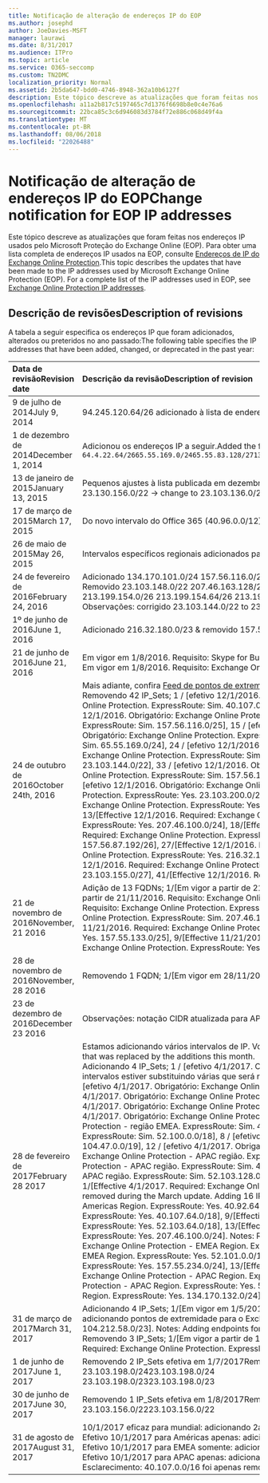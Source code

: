 ```yaml
---
title: Notificação de alteração de endereços IP do EOP
ms.author: josephd
author: JoeDavies-MSFT
manager: laurawi
ms.date: 8/31/2017
ms.audience: ITPro
ms.topic: article
ms.service: O365-seccomp
ms.custom: TN2DMC
localization_priority: Normal
ms.assetid: 2b5da647-bdd0-4746-8948-362a10b6127f
description: Este tópico descreve as atualizações que foram feitas nos endereços IP usados pelo Microsoft Proteção do Exchange Online (EOP). Para obter uma lista completa de endereços IP usados na EOP, consulte Endereços de IP do Exchange Online Protection.
ms.openlocfilehash: a11a2b817c5197465c7d1376f6698b8e0c4e76a6
ms.sourcegitcommit: 22bca85c3c6d946083d3784f72e886c068d49f4a
ms.translationtype: MT
ms.contentlocale: pt-BR
ms.lasthandoff: 08/06/2018
ms.locfileid: "22026488"
---
```

# <a name="change-notification-for-eop-ip-addresses"></a><span data-ttu-id="e8820-104">Notificação de alteração de endereços IP do EOP</span><span class="sxs-lookup"><span data-stu-id="e8820-104">Change notification for EOP IP addresses</span></span>

<span data-ttu-id="e8820-p102">Este tópico descreve as atualizações que foram feitas nos endereços IP usados pelo Microsoft Proteção do Exchange Online (EOP). Para obter uma lista completa de endereços IP usados na EOP, consulte [Endereços de IP do Exchange Online Protection](exchange-online-protection-ip-addresses.md).</span><span class="sxs-lookup"><span data-stu-id="e8820-p102">This topic describes the updates that have been made to the IP addresses used by Microsoft Exchange Online Protection (EOP). For a complete list of the IP addresses used in EOP, see [Exchange Online Protection IP addresses](exchange-online-protection-ip-addresses.md).</span></span>
  
## <a name="description-of-revisions"></a><span data-ttu-id="e8820-107">Descrição de revisões</span><span class="sxs-lookup"><span data-stu-id="e8820-107">Description of revisions</span></span>

<span data-ttu-id="e8820-108">A tabela a seguir especifica os endereços IP que foram adicionados, alterados ou preteridos no ano passado:</span><span class="sxs-lookup"><span data-stu-id="e8820-108">The following table specifies the IP addresses that have been added, changed, or deprecated in the past year:</span></span>
  
|<span data-ttu-id="e8820-109">**Data de revisão**</span><span class="sxs-lookup"><span data-stu-id="e8820-109">**Revision date**</span></span>|<span data-ttu-id="e8820-110">**Descrição da revisão**</span><span class="sxs-lookup"><span data-stu-id="e8820-110">**Description of revision**</span></span>|
|:-----|:-----|
|<span data-ttu-id="e8820-111">9 de julho de 2014</span><span class="sxs-lookup"><span data-stu-id="e8820-111">July 9, 2014</span></span>  <br/> | <span data-ttu-id="e8820-112">94.245.120.64/26 adicionado à lista de endereços IP.</span><span class="sxs-lookup"><span data-stu-id="e8820-112">Added 94.245.120.64/26 to the list of IP addresses.</span></span>  <br/> |
|<span data-ttu-id="e8820-113">1 de dezembro de 2014</span><span class="sxs-lookup"><span data-stu-id="e8820-113">December 1, 2014</span></span>  <br/> |<span data-ttu-id="e8820-114">Adicionou os endereços IP a seguir.</span><span class="sxs-lookup"><span data-stu-id="e8820-114">Added the following IP addresses.</span></span>  <br/> ```64.4.22.64/2665.55.169.0/2465.55.83.128/27134.170.132.0/24134.170.140.0/24134.170.171.0/24157.55.133.160/27157.55.158.0/23157.55.234.0/24157.55.206.0/23157.56.73.0/24157.56.87.192/26157.56.108.0/24157.56.110.0/24157.56.111.0/24157.56.112.0/24157.56.206.0/24157.56.208.0/22207.46.100.0/24207.46.101.128/26``````23.103.132.0/2323.103.134.0/2323.130.156.0/2223.103.144.0/19104.47.0.0/1723.103.198.0/2323.103.200.0/2123.103.191.0/242a01:111:f400:fc00::/54```|
|<span data-ttu-id="e8820-115">13 de janeiro de 2015</span><span class="sxs-lookup"><span data-stu-id="e8820-115">January 13, 2015</span></span>  <br/> | <span data-ttu-id="e8820-116">Pequenos ajustes à lista publicada em dezembro (23.103.132.0/23 -\> alterar para 23.103.132.0/22, 23.103.134.0/23 -\> remover (incluídos em outros intervalos), 23.103.144.0/19 -\> alterar para 23.103.144.0/22, 23.130.156.0/22 -\> alterar para 23.103.136.0/21).</span><span class="sxs-lookup"><span data-stu-id="e8820-116">Minor adjustments to the list published in December (23.103.132.0/23 -\> change to 23.103.132.0/22, 23.103.134.0/23 -\> remove (included in other ranges), 23.103.144.0/19 -\> change to 23.103.144.0/22, 23.130.156.0/22 -\> change to 23.103.136.0/21).</span></span>  <br/> |
|<span data-ttu-id="e8820-117">17 de março de 2015</span><span class="sxs-lookup"><span data-stu-id="e8820-117">March 17, 2015</span></span>  <br/> |<span data-ttu-id="e8820-p103">Do novo intervalo do Office 365 (40.96.0.0/12), a Proteção do Exchange Online alocou um intervalo. A Proteção do Exchange Online esperará 30 dias ou mais antes de implantar capacidade para os seguintes pontos de extremidade. 40.107.0.0/16  </span><span class="sxs-lookup"><span data-stu-id="e8820-p103">Of the new Office 365 range (40.96.0.0/12), Exchange Online Protection has been allocated one range. Exchange Online Protection will wait 30+ days before deploying capacity to the following end points. 40.107.0.0/16</span></span>  <br/> |
|<span data-ttu-id="e8820-121">26 de maio de 2015</span><span class="sxs-lookup"><span data-stu-id="e8820-121">May 26, 2015</span></span>  <br/> |<span data-ttu-id="e8820-122">Intervalos específicos regionais adicionados para fins de clareza.</span><span class="sxs-lookup"><span data-stu-id="e8820-122">Added regional specific ranges for clarity.</span></span>  <br/> |
|<span data-ttu-id="e8820-123">24 de fevereiro de 2016</span><span class="sxs-lookup"><span data-stu-id="e8820-123">February 24, 2016</span></span>  <br/> |<span data-ttu-id="e8820-p104">Adicionado 134.170.101.0/24 157.56.116.0/25 207.46.108.0/25 157.56.110.0/23 157.56.120.0/25 157.55.234.0/24. Observações: Para a lista completa de IP do EOP.</span><span class="sxs-lookup"><span data-stu-id="e8820-p104">Added 134.170.101.0/24 157.56.116.0/25 207.46.108.0/25 157.56.110.0/23 157.56.120.0/25 157.55.234.0/24. Notes: To the complete EOP IP List.</span></span>  <br/> <span data-ttu-id="e8820-126">Removido 23.103.148.0/22 207.46.163.128/26 207.46.163.192/27 207.46.163.224/27 23.103.145.128/27 23.103.145.192/27 213.199.154.0/26 213.199.154.64/26 213.199.154.128/27 207.46.51.64/27 207.46.51.96/27 134.170.132.0/24 Observações: das listagens regionais, essas foram duplicatas ou não estão mais sendo usadas.</span><span class="sxs-lookup"><span data-stu-id="e8820-126">Removed 23.103.148.0/22 207.46.163.128/26 207.46.163.192/27 207.46.163.224/27 23.103.145.128/27 23.103.145.192/27 213.199.154.0/26 213.199.154.64/26 213.199.154.128/27 207.46.51.64/27 207.46.51.96/27 134.170.132.0/24 Notes: From regional listings, these were duplicates or are no longer in use.</span></span>  <br/> <span data-ttu-id="e8820-127">Observações: corrigido 23.103.144.0/22 to 23.103.144.0/20 &amp; corrigido 157.55.133.160/27 para 157.55.133.0/25.</span><span class="sxs-lookup"><span data-stu-id="e8820-127">Notes: Fixed 23.103.144.0/22 to 23.103.144.0/20 &amp; Fixed 157.55.133.160/27 to 157.55.133.0/25.</span></span>  <br/> |
|<span data-ttu-id="e8820-128">1º de junho de 2016</span><span class="sxs-lookup"><span data-stu-id="e8820-128">June 1, 2016</span></span>  <br/> |<span data-ttu-id="e8820-129">Adicionado 216.32.180.0/23 &amp; removido 157.56.111.0/24</span><span class="sxs-lookup"><span data-stu-id="e8820-129">Added 216.32.180.0/23 &amp; removed 157.56.111.0/24</span></span>  <br/> |
|<span data-ttu-id="e8820-130">21 de junho de 2016</span><span class="sxs-lookup"><span data-stu-id="e8820-130">June 21, 2016</span></span>  <br/> |<span data-ttu-id="e8820-p105">Em vigor em 1/8/2016. Requisito: Skype for Business Online. ExpressRoute: Sim. 216.32.180.0/24</span><span class="sxs-lookup"><span data-stu-id="e8820-p105">Effective 8/1/2016. Required: Skype for Business Online. ExpressRoute: Yes. 216.32.180.0/24</span></span>  <br/> <span data-ttu-id="e8820-p106">Em vigor em 1/8/2016. Requisito: Exchange Online Protection. ExpressRoute: Sim. 216.32.181.0/24</span><span class="sxs-lookup"><span data-stu-id="e8820-p106">Effective 8/1/2016. Required: Exchange Online Protection. ExpressRoute: Yes. 216.32.181.0/24</span></span>  <br/> |
|<span data-ttu-id="e8820-139">24 de outubro de 2016</span><span class="sxs-lookup"><span data-stu-id="e8820-139">October 24th, 2016</span></span>  <br/> |<span data-ttu-id="e8820-140">Mais adiante, confira [Feed de pontos de extremidade do Office 365](https://go.microsoft.com/fwlink/p/?linkid=236301) para controlar alterações.</span><span class="sxs-lookup"><span data-stu-id="e8820-140">Going forward, please refer to the [Office 365 endpoints feed](https://go.microsoft.com/fwlink/p/?linkid=236301) to track changes.</span></span>  <br/> <span data-ttu-id="e8820-p107">Removendo 42 IP_Sets; 1 / [efetivo 12/1/2016. Obrigatório: Exchange Online Protection. ExpressRoute: Sim. 23.103.144.0/20], 2 / [efetivo 12/1/2016. Obrigatório: Exchange Online Protection. ExpressRoute: Sim. 23.103.198.0/23], 3 / [efetivo 12/1/2016. Obrigatório: Exchange Online Protection. ExpressRoute: Sim. 23.103.200.0/21], 4 / [efetivo 12/1/2016. Obrigatório: Exchange Online Protection. ExpressRoute: Sim. 40.92.0.0/14], 5 / [efetivo 12/1/2016. Obrigatório: Exchange Online Protection. ExpressRoute: Sim. 40.107.0.0/16], 6 / [efetivo 12/1/2016. Obrigatório: Exchange Online Protection. ExpressRoute: Sim. 65.55.169.0/24], 7 / [efetivo 12/1/2016. Obrigatório: Exchange Online Protection. ExpressRoute: Sim. 134.170.101.0/24], 8 / [efetivo 12/1/2016. Obrigatório: Exchange Online Protection. ExpressRoute: Sim. 134.170.140.0/24], 9 / [efetivo 12/1/2016. Obrigatório: Exchange Online Protection. ExpressRoute: Sim. 134.170.171.0/24] 10 / [efetivo 12/1/2016. Obrigatório: Exchange Online Protection. ExpressRoute: Sim. 157.55.133.0/25], 11 / [efetivo 12/1/2016. Obrigatório: Exchange Online Protection. ExpressRoute: Sim. 157.56.87.192/26], 12 / [efetivo 12/1/2016. Obrigatório: Exchange Online Protection. ExpressRoute: Sim. 157.56.110.0/23], 13 / [efetivo 12/1/2016. Obrigatório: Exchange Online Protection. ExpressRoute: Sim. 157.56.112.0/24], 14 / [efetivo 12/1/2016. Obrigatório: Exchange Online Protection. ExpressRoute: Sim. 157.56.116.0/25], 15 / [efetivo 12/1/2016. Obrigatório: Exchange Online Protection. ExpressRoute: Sim. 157.56.120.0/25], 16 / [efetivo 12/1/2016. Obrigatório: Exchange Online Protection. ExpressRoute: Sim. 207.46.51.64/26], 17 / [efetivo 12/1/2016. Obrigatório: Exchange Online Protection. ExpressRoute: Sim. 207.46.100.0/24], 18 / [efetivo 12/1/2016. Obrigatório: Exchange Online Protection. ExpressRoute: Sim. 207.46.108.0/25], 19 / [efetivo 12/1/2016. Obrigatório: Exchange Online Protection. ExpressRoute: Sim. 2a01:111:f400:fc00::/ / 54], 20 / [efetivo 12/1/2016. Obrigatório: Exchange Online Protection. ExpressRoute: Sim. 23.103.148.0/22], 21 / [efetivo 12/1/2016. Obrigatório: Exchange Online Protection. ExpressRoute: Sim. 23.103.191.0/24], 22 / [efetivo 12/1/2016. Obrigatório: Exchange Online Protection. ExpressRoute: Sim. 64.4.22.64/26], 23 / [efetivo 12/1/2016. Obrigatório: Exchange Online Protection. ExpressRoute: Sim. 65.55.169.0/24], 24 / [efetivo 12/1/2016. Obrigatório: Exchange Online Protection. ExpressRoute: Sim. 157.55.133.0/25], 25 / [efetivo 12/1/2016. Obrigatório: Exchange Online Protection. ExpressRoute: Sim. 157.55.158.0/23], 26 / [efetivo 12/1/2016. Obrigatório: Exchange Online Protection. ExpressRoute: Sim. 157.56.87.192/26], 27 / [efetivo 12/1/2016. Obrigatório: Exchange Online Protection. ExpressRoute: Sim. 157.56.110.0/23], 28 / [efetivo 12/1/2016. Obrigatório: Exchange Online Protection. ExpressRoute: Sim. 207.46.100.0/24], 29 / [efetivo 12/1/2016. Obrigatório: Exchange Online Protection. ExpressRoute: Sim. 207.46.101.128/26], 30 / [efetivo 12/1/2016. Obrigatório: Exchange Online Protection. ExpressRoute: Sim. 207.46.108.0/25], 31 / [efetivo 12/1/2016. Obrigatório: Exchange Online Protection. ExpressRoute: Sim. 216.32.181.0/24], 32 / [efetivo 12/1/2016. Obrigatório: Exchange Online Protection. ExpressRoute: Sim. 23.103.144.0/22], 33 / [efetivo 12/1/2016. Obrigatório: Exchange Online Protection. ExpressRoute: Sim. 94.245.120.64/26], 34 / [efetivo 12/1/2016. Obrigatório: Exchange Online Protection. ExpressRoute: Sim. 104.47.0.0/19], 35 / [efetivo 12/1/2016. Obrigatório: Exchange Online Protection. ExpressRoute: Sim. 157.56.112.0/24], 36 / [efetivo 12/1/2016. Obrigatório: Exchange Online Protection. ExpressRoute: Sim. 157.56.116.0/25], 37 / [efetivo 12/1/2016. Obrigatório: Exchange Online Protection. ExpressRoute: Sim. 157.56.120.0/25], 38 / [efetivo 12/1/2016. Obrigatório: Exchange Online Protection. ExpressRoute: Sim. 157.55.234.0/24], 39 / [efetivo 12/1/2016. Obrigatório: Exchange Online Protection. ExpressRoute: Sim. 23.103.152.0/22], 40 / [efetivo 12/1/2016. Obrigatório: Exchange Online Protection. ExpressRoute: Sim. 23.103.155.0/27], 41 / [efetivo 12/1/2016. Obrigatório: Exchange Online Protection. ExpressRoute: Sim. 23.103.155.64/27], 42 / [efetivo 12/1/2016. Obrigatório: Exchange Online Protection. ExpressRoute: Sim. 104.47.64.0/19]. Endereços IP de remoção de Observações: Descomissionar como parte do nosso esforço de consolidação.</span><span class="sxs-lookup"><span data-stu-id="e8820-p107">Removing 42 IP_Sets; 1/[Effective 12/1/2016. Required: Exchange Online Protection. ExpressRoute: Yes. 23.103.144.0/20], 2/[Effective 12/1/2016. Required: Exchange Online Protection. ExpressRoute: Yes. 23.103.198.0/23], 3/[Effective 12/1/2016. Required: Exchange Online Protection. ExpressRoute: Yes. 23.103.200.0/21], 4/[Effective 12/1/2016. Required: Exchange Online Protection. ExpressRoute: Yes. 40.92.0.0/14], 5/[Effective 12/1/2016. Required: Exchange Online Protection. ExpressRoute: Yes. 40.107.0.0/16], 6/[Effective 12/1/2016. Required: Exchange Online Protection. ExpressRoute: Yes. 65.55.169.0/24], 7/[Effective 12/1/2016. Required: Exchange Online Protection. ExpressRoute: Yes. 134.170.101.0/24], 8/[Effective 12/1/2016. Required: Exchange Online Protection. ExpressRoute: Yes. 134.170.140.0/24], 9/[Effective 12/1/2016. Required: Exchange Online Protection. ExpressRoute: Yes. 134.170.171.0/24], 10/[Effective 12/1/2016. Required: Exchange Online Protection. ExpressRoute: Yes. 157.55.133.0/25], 11/[Effective 12/1/2016. Required: Exchange Online Protection. ExpressRoute: Yes. 157.56.87.192/26], 12/[Effective 12/1/2016. Required: Exchange Online Protection. ExpressRoute: Yes. 157.56.110.0/23], 13/[Effective 12/1/2016. Required: Exchange Online Protection. ExpressRoute: Yes. 157.56.112.0/24], 14/[Effective 12/1/2016. Required: Exchange Online Protection. ExpressRoute: Yes. 157.56.116.0/25], 15/[Effective 12/1/2016. Required: Exchange Online Protection. ExpressRoute: Yes. 157.56.120.0/25], 16/[Effective 12/1/2016. Required: Exchange Online Protection. ExpressRoute: Yes. 207.46.51.64/26], 17/[Effective 12/1/2016. Required: Exchange Online Protection. ExpressRoute: Yes. 207.46.100.0/24], 18/[Effective 12/1/2016. Required: Exchange Online Protection. ExpressRoute: Yes. 207.46.108.0/25], 19/[Effective 12/1/2016. Required: Exchange Online Protection. ExpressRoute: Yes. 2a01:111:f400:fc00::/54], 20/[Effective 12/1/2016. Required: Exchange Online Protection. ExpressRoute: Yes. 23.103.148.0/22], 21/[Effective 12/1/2016. Required: Exchange Online Protection. ExpressRoute: Yes. 23.103.191.0/24], 22/[Effective 12/1/2016. Required: Exchange Online Protection. ExpressRoute: Yes. 64.4.22.64/26], 23/[Effective 12/1/2016. Required: Exchange Online Protection. ExpressRoute: Yes. 65.55.169.0/24], 24/[Effective 12/1/2016. Required: Exchange Online Protection. ExpressRoute: Yes. 157.55.133.0/25], 25/[Effective 12/1/2016. Required: Exchange Online Protection. ExpressRoute: Yes. 157.55.158.0/23], 26/[Effective 12/1/2016. Required: Exchange Online Protection. ExpressRoute: Yes. 157.56.87.192/26], 27/[Effective 12/1/2016. Required: Exchange Online Protection. ExpressRoute: Yes. 157.56.110.0/23], 28/[Effective 12/1/2016. Required: Exchange Online Protection. ExpressRoute: Yes. 207.46.100.0/24], 29/[Effective 12/1/2016. Required: Exchange Online Protection. ExpressRoute: Yes. 207.46.101.128/26], 30/[Effective 12/1/2016. Required: Exchange Online Protection. ExpressRoute: Yes. 207.46.108.0/25], 31/[Effective 12/1/2016. Required: Exchange Online Protection. ExpressRoute: Yes. 216.32.181.0/24], 32/[Effective 12/1/2016. Required: Exchange Online Protection. ExpressRoute: Yes. 23.103.144.0/22], 33/[Effective 12/1/2016. Required: Exchange Online Protection. ExpressRoute: Yes. 94.245.120.64/26], 34/[Effective 12/1/2016. Required: Exchange Online Protection. ExpressRoute: Yes. 104.47.0.0/19], 35/[Effective 12/1/2016. Required: Exchange Online Protection. ExpressRoute: Yes. 157.56.112.0/24], 36/[Effective 12/1/2016. Required: Exchange Online Protection. ExpressRoute: Yes. 157.56.116.0/25], 37/[Effective 12/1/2016. Required: Exchange Online Protection. ExpressRoute: Yes. 157.56.120.0/25], 38/[Effective 12/1/2016. Required: Exchange Online Protection. ExpressRoute: Yes. 157.55.234.0/24], 39/[Effective 12/1/2016. Required: Exchange Online Protection. ExpressRoute: Yes. 23.103.152.0/22], 40/[Effective 12/1/2016. Required: Exchange Online Protection. ExpressRoute: Yes. 23.103.155.0/27], 41/[Effective 12/1/2016. Required: Exchange Online Protection. ExpressRoute: Yes. 23.103.155.64/27], 42/[Effective 12/1/2016. Required: Exchange Online Protection. ExpressRoute: Yes. 104.47.64.0/19]. Notes: Removing IP addresses decommissioned as part of our consolidation effort.  </span></span><br/> |
|<span data-ttu-id="e8820-269">21 de novembro de 2016</span><span class="sxs-lookup"><span data-stu-id="e8820-269">November, 21 2016</span></span>  <br/> |<span data-ttu-id="e8820-p108">Adição de 13 FQDNs; 1/[Em vigor a partir de 21/11/2016. Requisito: Exchange Online Protection. ExpressRoute: Sim. 40.82.0.0/14], 2/[Em vigor a partir de 21/11/2016. Requisito: Exchange Online Protection. ExpressRoute: Sim. 40.92.0.0/14], 3/[Em vigor a partir de 21/11/2016. Requisito: Exchange Online Protection. ExpressRoute: Sim. 40.107.0.0/16], 4/[Em vigor a partir de 21/11/2016. Requisito: Exchange Online Protection. ExpressRoute: Sim. 65.55.169.0/24], 5/[Em vigor a partir de 21/11/2016. Requisito: Exchange Online Protection. ExpressRoute: Sim. 94.245.120.64/26], 6/[Em vigor a partir de 21/11/2016. Requisito: Exchange Online Protection. ExpressRoute: Sim. 134.170.132.0/24], 7/[Em vigor a partir de 21/11/2016. Requisito: Exchange Online Protection. ExpressRoute: Sim. 134.170.140.0/24], 8/[Em vigor a partir de 21/11/2016. Requisito: Exchange Online Protection. ExpressRoute: Sim. 157.55.133.0/25], 9/[Em vigor a partir de 21/11/2016. Requisito: Exchange Online Protection. ExpressRoute: Sim. 157.55.234.0/24], 10/[Em vigor a partir de 21/11/2016. Requisito: Exchange Online Protection. ExpressRoute: Sim. 157.56.110.0/23], 11/[Em vigor a partir de 21/11/2016. Requisito: Exchange Online Protection. ExpressRoute: Sim. 157.56.112.0/24], 12/[Em vigor a partir de 21/11/2016. Requisito: Exchange Online Protection. ExpressRoute: Sim. 207.46.51.64/26], 13/[Em vigor a partir de 21/11/2016. Requisito: Exchange Online Protection. ExpressRoute: Sim. 207.46.100.0/24]. Observações: adicionando novamente vários intervalos IP que foram removidos prematuramente.</span><span class="sxs-lookup"><span data-stu-id="e8820-p108">Adding 13 FQDNs; 1/[Effective 11/21/2016. Required: Exchange Online Protection. ExpressRoute: Yes. 40.82.0.0/14], 2/[Effective 11/21/2016. Required: Exchange Online Protection. ExpressRoute: Yes. 40.92.0.0/14], 3/[Effective 11/21/2016. Required: Exchange Online Protection. ExpressRoute: Yes. 40.107.0.0/16], 4/[Effective 11/21/2016. Required: Exchange Online Protection. ExpressRoute: Yes. 65.55.169.0/24], 5/[Effective 11/21/2016. Required: Exchange Online Protection. ExpressRoute: Yes. 94.245.120.64/26], 6/[Effective 11/21/2016. Required: Exchange Online Protection. ExpressRoute: Yes. 134.170.132.0/24], 7/[Effective 11/21/2016. Required: Exchange Online Protection. ExpressRoute: Yes. 134.170.140.0/24], 8/[Effective 11/21/2016. Required: Exchange Online Protection. ExpressRoute: Yes. 157.55.133.0/25], 9/[Effective 11/21/2016. Required: Exchange Online Protection. ExpressRoute: Yes. 157.55.234.0/24], 10/[Effective 11/21/2016. Required: Exchange Online Protection. ExpressRoute: Yes. 157.56.110.0/23], 11/[Effective 11/21/2016. Required: Exchange Online Protection. ExpressRoute: Yes. 157.56.112.0/24], 12/[Effective 11/21/2016. Required: Exchange Online Protection. ExpressRoute: Yes. 207.46.51.64/26], 13/[Effective 11/21/2016. Required: Exchange Online Protection. ExpressRoute: Yes. 207.46.100.0/24]. Notes: Adding back several IP ranges that were removed prematurely.</span></span>  <br/> |
|<span data-ttu-id="e8820-311">28 de novembro de 2016</span><span class="sxs-lookup"><span data-stu-id="e8820-311">November, 28 2016</span></span>  <br/> |<span data-ttu-id="e8820-p109">Removendo 1 FQDN; 1/[Em vigor em 28/11/2016. Necessário: Exchange Online Protection. ExpressRoute: Sim. 40.82.0.0/14]. Observações: Removendo intervalo adicionado erroneamente.</span><span class="sxs-lookup"><span data-stu-id="e8820-p109">Removing 1 FQDNs; 1/[Effective 11/28/2016. Required: Exchange Online Protection. ExpressRoute: Yes. 40.82.0.0/14]. Notes: Removing range erroneously added.</span></span>  <br/> |
|<span data-ttu-id="e8820-317">23 de dezembro de 2016</span><span class="sxs-lookup"><span data-stu-id="e8820-317">December 23 2016</span></span>  <br/> |<span data-ttu-id="e8820-318">Observações: notação CIDR atualizada para APAC e Américas, de 52.100.2.0/15 para 52.100.0.0/15 e de 52.100.1.0/16 para 52.100.0.0/16.</span><span class="sxs-lookup"><span data-stu-id="e8820-318">Notes: Updated CIDR notation for APAC and Americas, from 52.100.2.0/15 to 52.100.0.0/15 and from 52.100.1.0/16 to 52.100.0.0/16.</span></span>  <br/> |
|<span data-ttu-id="e8820-319">28 de fevereiro de 2017</span><span class="sxs-lookup"><span data-stu-id="e8820-319">February 28 2017</span></span>  <br/> |<span data-ttu-id="e8820-320">Estamos adicionando vários intervalos de IP. Você vai observar algumas sobreposições nos intervalos; isso serve para garantir a divulgação dos novos intervalos pelo ExpressRoute, antes de removermos o intervalo mais amplo ou mais restrito que foi substituído pelas adições deste mês.</span><span class="sxs-lookup"><span data-stu-id="e8820-320">Several IP ranges are being added, you'll notice some overlap in the ranges - this is to ensure the new ranges have been advertised over ExpressRoute before we remove the broader or narrower range that was replaced by the additions this month.</span></span>  <br/> <span data-ttu-id="e8820-p110">Adicionando 4 IP_Sets; 1 / [efetivo 4/1/2017. Obrigatório: Exchange Online Protection. ExpressRoute: Sim. 23.103.144.0/20], 2 / [efetivo 4/1/2017. Obrigatório: Exchange Online Protection. ExpressRoute: Sim. 40.107.0.0/17], 3 / [efetivo 4/1/2017. Obrigatório: Exchange Online Protection. ExpressRoute: Sim. 40.107.128.0/18], 4 / [efetivo 4/1/2017. Obrigatório: Exchange Online Protection. ExpressRoute: Sim. 52.100.0.0/14]. Observações: Atualizar IP intervalos para EOP - esses intervalos estiver substituindo várias que será removido durante a atualização de março. Adicionando 16 IP_Sets; 1 / [efetivo 4/1/2017. Obrigatório: Exchange Online Protection - Américas região. ExpressRoute: Sim. 23.103.148.0/22], 2 / [efetivo 4/1/2017. Obrigatório: Exchange Online Protection - Américas região. ExpressRoute: Sim. 23.103.200.0/22], 3 / [efetivo 4/1/2017. Obrigatório: Exchange Online Protection - Américas região. ExpressRoute: Sim. 23.103.212.0/22], 4 / [efetivo 4/1/2017. Obrigatório: Exchange Online Protection - Américas região. ExpressRoute: Sim. 40.92.64.0/18], 5 / [efetivo 4/1/2017. Obrigatório: Exchange Online Protection - Américas região. ExpressRoute: Sim. 40.93.64.0/18], 6 / [efetivo 4/1/2017. Obrigatório: Exchange Online Protection - Américas região. ExpressRoute: Sim. 40.94.64.0/18], 7 / [efetivo 4/1/2017. Obrigatório: Exchange Online Protection - Américas região. ExpressRoute: Sim. 40.95.64.0/18], 8 / [efetivo 4/1/2017. Obrigatório: Exchange Online Protection - Américas região. ExpressRoute: Sim. 40.107.64.0/18], 9 / [efetivo 4/1/2017. Obrigatório: Exchange Online Protection - Américas região. ExpressRoute: Sim. 52.100.64.0/18] 10 / [efetivo 4/1/2017. Obrigatório: Exchange Online Protection - Américas região. ExpressRoute: Sim. 52.101.64.0/18], 11 / [efetivo 4/1/2017. Obrigatório: Exchange Online Protection - Américas região. ExpressRoute: Sim. 52.102.64.0/18], 12 / [efetivo 4/1/2017. Obrigatório: Exchange Online Protection - Américas região. ExpressRoute: Sim. 52.103.64.0/18], 13 / [efetivo 4/1/2017. Obrigatório: Exchange Online Protection - Américas região. ExpressRoute: Sim. 65.55.169.0/24], 14 / [efetivo 4/1/2017. Obrigatório: Exchange Online Protection - Américas região. ExpressRoute: Sim. 104.47.32.0/19], 15 / [efetivo 4/1/2017. Obrigatório: Exchange Online Protection - Américas região. ExpressRoute: Sim. 157.56.110.0/23], 16 / [efetivo 4/1/2017. Obrigatório: Exchange Online Protection - Américas região. ExpressRoute: Sim. 207.46.100.0/24]. Observações: Intervalos IP regionais para EOP - Américas. Adicionando 13 IP_Sets; 1 / [efetivo 4/1/2017. Obrigatório: Exchange Online Protection - região EMEA. ExpressRoute: Sim. 23.103.144.0/22], 2 / [efetivo 4/1/2017. Obrigatório: Exchange Online Protection - região EMEA. ExpressRoute: Sim. 40.92.0.0/18], 3 / [efetivo 4/1/2017. Obrigatório: Exchange Online Protection - região EMEA. ExpressRoute: Sim. 40.93.0.0/18], 4 / [efetivo 4/1/2017. Obrigatório: Exchange Online Protection - região EMEA. ExpressRoute: Sim. 40.94.0.0/18], 5 / [efetivo 4/1/2017. Obrigatório: Exchange Online Protection - região EMEA. ExpressRoute: Sim. 40.95.0.0/18], 6 / [efetivo 4/1/2017. Obrigatório: Exchange Online Protection - região EMEA. ExpressRoute: Sim. 40.107.0.0/18], 7 / [efetivo 4/1/2017. Obrigatório: Exchange Online Protection - região EMEA. ExpressRoute: Sim. 52.100.0.0/18], 8 / [efetivo 4/1/2017. Obrigatório: Exchange Online Protection - região EMEA. ExpressRoute: Sim. 52.101.0.0/18], 9 / [efetivo 4/1/2017. Obrigatório: Exchange Online Protection - região EMEA. ExpressRoute: Sim. 52.102.0.0/18] 10 / [efetivo 4/1/2017. Obrigatório: Exchange Online Protection - região EMEA. ExpressRoute: Sim. 52.103.0.0/18], 11 / [efetivo 4/1/2017. Obrigatório: Exchange Online Protection - região EMEA. ExpressRoute: Sim. 104.47.0.0/19], 12 / [efetivo 4/1/2017. Obrigatório: Exchange Online Protection - região EMEA. ExpressRoute: Sim. 157.55.234.0/24], 13 / [efetivo 4/1/2017. Obrigatório: Exchange Online Protection - região EMEA. ExpressRoute: Sim. 157.56.112.0/24]. Observações: Intervalos IP regionais para EOP - EMEA. Adicionando 13 IP_Sets; 1 / [efetivo 4/1/2017. Obrigatório: Exchange Online Protection - APAC região. ExpressRoute: Sim. 23.103.152.0/22], 2 / [efetivo 4/1/2017. Obrigatório: Exchange Online Protection - APAC região. ExpressRoute: Sim. 40.92.128.0/17], 3 / [efetivo 4/1/2017. Obrigatório: Exchange Online Protection - APAC região. ExpressRoute: Sim. 40.93.128.0/17], 4 / [efetivo 4/1/2017. Obrigatório: Exchange Online Protection - APAC região. ExpressRoute: Sim. 40.94.128.0/17], 5 / [efetivo 4/1/2017. Obrigatório: Exchange Online Protection - APAC região. ExpressRoute: Sim. 40.95.128.0/17], 6 / [efetivo 4/1/2017. Obrigatório: Exchange Online Protection - APAC região. ExpressRoute: Sim. 40.107.128.0/18], 7 / [efetivo 4/1/2017. Obrigatório: Exchange Online Protection - APAC região. ExpressRoute: Sim. 52.100.128.0/17], 8 / [efetivo 4/1/2017. Obrigatório: Exchange Online Protection - APAC região. ExpressRoute: Sim. 52.101.128.0/17], 9 / [efetivo 4/1/2017. Obrigatório: Exchange Online Protection - APAC região. ExpressRoute: Sim. 52.102.128.0/17] 10 / [efetivo 4/1/2017. Obrigatório: Exchange Online Protection - APAC região. ExpressRoute: Sim. 52.103.128.0/17], 11 / [efetivo 4/1/2017. Obrigatório: Exchange Online Protection - APAC região. ExpressRoute: Sim. 134.170.132.0/24], 12 / [efetivo 4/1/2017. Obrigatório: Exchange Online Protection - APAC região. ExpressRoute: Sim. 134.170.140.0/24], 13 / [efetivo 4/1/2017. Obrigatório: Exchange Online Protection - APAC região. ExpressRoute: Sim. 207.46.51.64/26]. Observações: Intervalos IP regionais para EOP - APAC.</span><span class="sxs-lookup"><span data-stu-id="e8820-p110">Adding 4 IP_Sets; 1/[Effective 4/1/2017. Required: Exchange Online Protection. ExpressRoute: Yes. 23.103.144.0/20], 2/[Effective 4/1/2017. Required: Exchange Online Protection. ExpressRoute: Yes. 40.107.0.0/17], 3/[Effective 4/1/2017. Required: Exchange Online Protection. ExpressRoute: Yes. 40.107.128.0/18], 4/[Effective 4/1/2017. Required: Exchange Online Protection. ExpressRoute: Yes. 52.100.0.0/14]. Notes: Updating IP ranges for EOP - these ranges are replacing several that will be removed during the March update. Adding 16 IP_Sets; 1/[Effective 4/1/2017. Required: Exchange Online Protection - Americas Region. ExpressRoute: Yes. 23.103.148.0/22], 2/[Effective 4/1/2017. Required: Exchange Online Protection - Americas Region. ExpressRoute: Yes. 23.103.200.0/22], 3/[Effective 4/1/2017. Required: Exchange Online Protection - Americas Region. ExpressRoute: Yes. 23.103.212.0/22], 4/[Effective 4/1/2017. Required: Exchange Online Protection - Americas Region. ExpressRoute: Yes. 40.92.64.0/18], 5/[Effective 4/1/2017. Required: Exchange Online Protection - Americas Region. ExpressRoute: Yes. 40.93.64.0/18], 6/[Effective 4/1/2017. Required: Exchange Online Protection - Americas Region. ExpressRoute: Yes. 40.94.64.0/18], 7/[Effective 4/1/2017. Required: Exchange Online Protection - Americas Region. ExpressRoute: Yes. 40.95.64.0/18], 8/[Effective 4/1/2017. Required: Exchange Online Protection - Americas Region. ExpressRoute: Yes. 40.107.64.0/18], 9/[Effective 4/1/2017. Required: Exchange Online Protection - Americas Region. ExpressRoute: Yes. 52.100.64.0/18], 10/[Effective 4/1/2017. Required: Exchange Online Protection - Americas Region. ExpressRoute: Yes. 52.101.64.0/18], 11/[Effective 4/1/2017. Required: Exchange Online Protection - Americas Region. ExpressRoute: Yes. 52.102.64.0/18], 12/[Effective 4/1/2017. Required: Exchange Online Protection - Americas Region. ExpressRoute: Yes. 52.103.64.0/18], 13/[Effective 4/1/2017. Required: Exchange Online Protection - Americas Region. ExpressRoute: Yes. 65.55.169.0/24], 14/[Effective 4/1/2017. Required: Exchange Online Protection - Americas Region. ExpressRoute: Yes. 104.47.32.0/19], 15/[Effective 4/1/2017. Required: Exchange Online Protection - Americas Region. ExpressRoute: Yes. 157.56.110.0/23], 16/[Effective 4/1/2017. Required: Exchange Online Protection - Americas Region. ExpressRoute: Yes. 207.46.100.0/24]. Notes: Regional IP ranges for EOP - Americas. Adding 13 IP_Sets; 1/[Effective 4/1/2017. Required: Exchange Online Protection - EMEA Region. ExpressRoute: Yes. 23.103.144.0/22], 2/[Effective 4/1/2017. Required: Exchange Online Protection - EMEA Region. ExpressRoute: Yes. 40.92.0.0/18], 3/[Effective 4/1/2017. Required: Exchange Online Protection - EMEA Region. ExpressRoute: Yes. 40.93.0.0/18], 4/[Effective 4/1/2017. Required: Exchange Online Protection - EMEA Region. ExpressRoute: Yes. 40.94.0.0/18], 5/[Effective 4/1/2017. Required: Exchange Online Protection - EMEA Region. ExpressRoute: Yes. 40.95.0.0/18], 6/[Effective 4/1/2017. Required: Exchange Online Protection - EMEA Region. ExpressRoute: Yes. 40.107.0.0/18], 7/[Effective 4/1/2017. Required: Exchange Online Protection - EMEA Region. ExpressRoute: Yes. 52.100.0.0/18], 8/[Effective 4/1/2017. Required: Exchange Online Protection - EMEA Region. ExpressRoute: Yes. 52.101.0.0/18], 9/[Effective 4/1/2017. Required: Exchange Online Protection - EMEA Region. ExpressRoute: Yes. 52.102.0.0/18], 10/[Effective 4/1/2017. Required: Exchange Online Protection - EMEA Region. ExpressRoute: Yes. 52.103.0.0/18], 11/[Effective 4/1/2017. Required: Exchange Online Protection - EMEA Region. ExpressRoute: Yes. 104.47.0.0/19], 12/[Effective 4/1/2017. Required: Exchange Online Protection - EMEA Region. ExpressRoute: Yes. 157.55.234.0/24], 13/[Effective 4/1/2017. Required: Exchange Online Protection - EMEA Region. ExpressRoute: Yes. 157.56.112.0/24]. Notes: Regional IP ranges for EOP - EMEA. Adding 13 IP_Sets; 1/[Effective 4/1/2017. Required: Exchange Online Protection - APAC Region. ExpressRoute: Yes. 23.103.152.0/22], 2/[Effective 4/1/2017. Required: Exchange Online Protection - APAC Region. ExpressRoute: Yes. 40.92.128.0/17], 3/[Effective 4/1/2017. Required: Exchange Online Protection - APAC Region. ExpressRoute: Yes. 40.93.128.0/17], 4/[Effective 4/1/2017. Required: Exchange Online Protection - APAC Region. ExpressRoute: Yes. 40.94.128.0/17], 5/[Effective 4/1/2017. Required: Exchange Online Protection - APAC Region. ExpressRoute: Yes. 40.95.128.0/17], 6/[Effective 4/1/2017. Required: Exchange Online Protection - APAC Region. ExpressRoute: Yes. 40.107.128.0/18], 7/[Effective 4/1/2017. Required: Exchange Online Protection - APAC Region. ExpressRoute: Yes. 52.100.128.0/17], 8/[Effective 4/1/2017. Required: Exchange Online Protection - APAC Region. ExpressRoute: Yes. 52.101.128.0/17], 9/[Effective 4/1/2017. Required: Exchange Online Protection - APAC Region. ExpressRoute: Yes. 52.102.128.0/17], 10/[Effective 4/1/2017. Required: Exchange Online Protection - APAC Region. ExpressRoute: Yes. 52.103.128.0/17], 11/[Effective 4/1/2017. Required: Exchange Online Protection - APAC Region. ExpressRoute: Yes. 134.170.132.0/24], 12/[Effective 4/1/2017. Required: Exchange Online Protection - APAC Region. ExpressRoute: Yes. 134.170.140.0/24], 13/[Effective 4/1/2017. Required: Exchange Online Protection - APAC Region. ExpressRoute: Yes. 207.46.51.64/26]. Notes: Regional IP ranges for EOP - APAC.</span></span>  <br/> |
|<span data-ttu-id="e8820-467">31 de março de 2017</span><span class="sxs-lookup"><span data-stu-id="e8820-467">March 31, 2017</span></span>  <br/> |<span data-ttu-id="e8820-p111">Adicionando 4 IP_Sets; 1/[Em vigor em 1/5/2017. Necessário: Exchange Online Protection. ExpressRoute: Sim. 23.103.191.0/24], 2/[Em vigor a partir de 1/5/2017. Necessário: Exchange Online Protection. ExpressRoute: Sim. 23.103.198.0/23], 3/[Em vigor a partir de 1/5/2017. Necessário: Exchange Online Protection. ExpressRoute: Sim. 23.103.199.0/24], 4/[Em vigor a partir de 1/5/2017. Necessário: Exchange Online Protection. ExpressRoute: Sim. 104.212.58.0/23]. Observações: adicionando pontos de extremidade para o Exchange Online Protection</span><span class="sxs-lookup"><span data-stu-id="e8820-p111">Adding 4 IP_Sets; 1/[Effective 5/1/2017. Required: Exchange Online Protection. ExpressRoute: Yes. 23.103.191.0/24], 2/[Effective 5/1/2017. Required: Exchange Online Protection. ExpressRoute: Yes. 23.103.198.0/23], 3/[Effective 5/1/2017. Required: Exchange Online Protection. ExpressRoute: Yes. 23.103.199.0/24], 4/[Effective 5/1/2017. Required: Exchange Online Protection. ExpressRoute: Yes. 104.212.58.0/23]. Notes: Adding endpoints for Exchange Online Protection.</span></span>  <br/> <span data-ttu-id="e8820-p112">Removendo 3 IP_Sets; 1/[Em vigor a partir de 1/5/2017. Necessário: Exchange Online Protection. ExpressRoute: Sim. 40.107.0.0/16], 2/[Em vigor a partir de 1/5/2017. Necessário: Exchange Online Protection. ExpressRoute: Sim. 157.55.133.0/25], 3/[Em vigor a partir de 1/5/2017. Necessário: Exchange Online Protection. ExpressRoute: Sim. 104.47.0.0/17]. Observações: removendo pontos de extremidade do Exchange Online Protection.</span><span class="sxs-lookup"><span data-stu-id="e8820-p112">Removing 3 IP_Sets; 1/[Effective 5/1/2017. Required: Exchange Online Protection. ExpressRoute: Yes. 40.107.0.0/16], 2/[Effective 5/1/2017. Required: Exchange Online Protection. ExpressRoute: Yes. 157.55.133.0/25], 3/[Effective 5/1/2017. Required: Exchange Online Protection. ExpressRoute: Yes. 104.47.0.0/17]. Notes: Removing endpoints for Exchange Online Protection.</span></span>  <br/> |
|<span data-ttu-id="e8820-493">1 de junho de 2017</span><span class="sxs-lookup"><span data-stu-id="e8820-493">June 1, 2017</span></span>  <br/> |<span data-ttu-id="e8820-494">Removendo 2 IP_Sets efetiva em 1/7/2017</span><span class="sxs-lookup"><span data-stu-id="e8820-494">Removing 2 IP_Sets Effective 7/1/2017</span></span>  <br/> <span data-ttu-id="e8820-495">23.103.198.0/24</span><span class="sxs-lookup"><span data-stu-id="e8820-495">23.103.198.0/24</span></span>  <br/> <span data-ttu-id="e8820-496">23.103.198.0/23</span><span class="sxs-lookup"><span data-stu-id="e8820-496">23.103.198.0/23</span></span>  <br/> |
|<span data-ttu-id="e8820-497">30 de junho de 2017</span><span class="sxs-lookup"><span data-stu-id="e8820-497">June 30, 2017</span></span>  <br/> |<span data-ttu-id="e8820-498">Removendo 1 IP_Sets efetiva em 1/8/2017</span><span class="sxs-lookup"><span data-stu-id="e8820-498">Removing 1 IP_Sets Effective 8/1/2017</span></span>  <br/> <span data-ttu-id="e8820-499">23.103.156.0/22</span><span class="sxs-lookup"><span data-stu-id="e8820-499">23.103.156.0/22</span></span>  <br/> |
|<span data-ttu-id="e8820-500">31 de agosto de 2017</span><span class="sxs-lookup"><span data-stu-id="e8820-500">August 31, 2017</span></span>  <br/> |<span data-ttu-id="e8820-501">10/1/2017 eficaz para mundial: adicionando 2a01:111:f400:fc00::/ / 54 e remoção 104.212.58.0/23, 23.103.191.0/24.</span><span class="sxs-lookup"><span data-stu-id="e8820-501">Effective 10/1/2017 for worldwide: Adding 2a01:111:f400:fc00::/54 and removing 104.212.58.0/23, 23.103.191.0/24.</span></span>  <br/> <span data-ttu-id="e8820-502">Efetivo 10/1/2017 para Américas apenas: adicionando 23.103.132.0/22, 23.103.136.0/21, 23.103.152.0/21, 2a01:111:f400:7 c 00::/ / 54 e removendo 2a01:111:f400:7 d 00::/ / 57, 2a01:111:f400:7e40::/ / 58.</span><span class="sxs-lookup"><span data-stu-id="e8820-502">Effective 10/1/2017 for Americas only: Adding 23.103.132.0/22, 23.103.136.0/21, 23.103.152.0/21, 2a01:111:f400:7c00::/54 and removing 2a01:111:f400:7d00::/57, 2a01:111:f400:7e40::/58.</span></span>  <br/> <span data-ttu-id="e8820-503">Efetivo 10/1/2017 para EMEA somente: adicionando 2a01:111:f400:7e00::/ / 56, 2a01:111:f400:fe00::/ / 56 e removendo 2a01:111:f400:7e00::/ / 58.</span><span class="sxs-lookup"><span data-stu-id="e8820-503">Effective 10/1/2017 for EMEA only: Adding 2a01:111:f400:7e00::/56, 2a01:111:f400:fe00::/56 and removing 2a01:111:f400:7e00::/58.</span></span>  <br/> <span data-ttu-id="e8820-504">Efetivo 10/1/2017 para APAC apenas: adicionando 2a01:111:f400:7 c 00::/ / 54 e removendo 2a01:111:f400:7e80::/ / 57.</span><span class="sxs-lookup"><span data-stu-id="e8820-504">Effective 10/1/2017 for APAC only: Adding 2a01:111:f400:7c00::/54 and removing 2a01:111:f400:7e80::/57.</span></span>  <br/> <span data-ttu-id="e8820-p113">Esclarecimento: 40.107.0.0/16 foi apenas removida da seção Américas e substituído por 104.47.32.0/19. 40.107.0.0/16 permanece no lugar na lista principal. 23.103.198.0/23 permanece em vigor para WW.</span><span class="sxs-lookup"><span data-stu-id="e8820-p113">Clarifying: 40.107.0.0/16 was only removed from the Americas section and replaced by 104.47.32.0/19. 40.107.0.0/16 remains in place in the main list. 23.103.198.0/23 remains in place for WW.</span></span>  <br/> |
   

